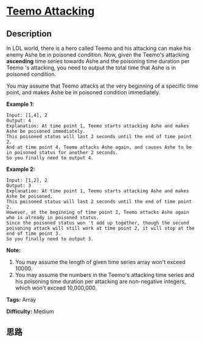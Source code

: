 # [Teemo Attacking][title]

## Description

In LOL world, there is a hero called Teemo and his attacking can make his
enemy Ashe be in poisoned condition. Now, given the Teemo's attacking
**ascending** time series towards Ashe and the poisoning time duration per
Teemo 's attacking, you need to output the total time that Ashe is in poisoned
condition.

You may assume that Teemo attacks at the very beginning of a specific time
point, and makes Ashe be in poisoned condition immediately.

**Example 1:**
            Input: [1,4], 2    Output: 4    Explanation: At time point 1, Teemo starts attacking Ashe and makes Ashe be poisoned immediately.     This poisoned status will last 2 seconds until the end of time point 2.     And at time point 4, Teemo attacks Ashe again, and causes Ashe to be in poisoned status for another 2 seconds.     So you finally need to output 4.    



**Example 2:**
            Input: [1,2], 2    Output: 3    Explanation: At time point 1, Teemo starts attacking Ashe and makes Ashe be poisoned.     This poisoned status will last 2 seconds until the end of time point 2.     However, at the beginning of time point 2, Teemo attacks Ashe again who is already in poisoned status.     Since the poisoned status won 't add up together, though the second poisoning attack will still work at time point 2, it will stop at the end of time point 3.     So you finally need to output 3.    



**Note:**

  1. You may assume the length of given time series array won't exceed 10000.
  2. You may assume the numbers in the Teemo's attacking time series and his poisoning time duration per attacking are non-negative integers, which won't exceed 10,000,000.




**Tags:** Array

**Difficulty:** Medium

## 思路

[title]: https://leetcode.com/problems/teemo-attacking
